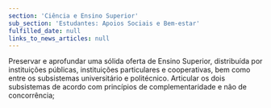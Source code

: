 ```yaml
---
section: 'Ciência e Ensino Superior'
sub_section: 'Estudantes: Apoios Sociais e Bem-estar'
fulfilled_date: null
links_to_news_articles: null
---
```


Preservar e aprofundar uma sólida oferta de Ensino Superior, distribuída por instituições públicas, instituições particulares e cooperativas, bem como entre os subsistemas universitário e politécnico. Articular os dois subsistemas de acordo com princípios de complementaridade e não de concorrência;